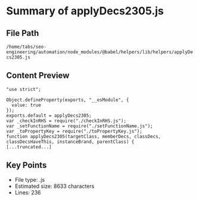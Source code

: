 # Summary of applyDecs2305.js
  
## File Path
`/home/tabs/seo-engineering/automation/node_modules/@babel/helpers/lib/helpers/applyDecs2305.js`

## Content Preview
```
"use strict";

Object.defineProperty(exports, "__esModule", {
  value: true
});
exports.default = applyDecs2305;
var _checkInRHS = require("./checkInRHS.js");
var _setFunctionName = require("./setFunctionName.js");
var _toPropertyKey = require("./toPropertyKey.js");
function applyDecs2305(targetClass, memberDecs, classDecs, classDecsHaveThis, instanceBrand, parentClass) {
[...truncated...]
```

## Key Points
- File type: .js
- Estimated size: 8633 characters
- Lines: 236
